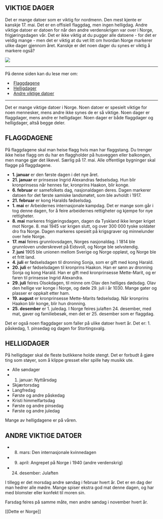## VIKTIGE DAGER

Det er mange datoer som er viktig for nordmenn. Den mest kjente er kanskje 17. mai. Det er en offisiell flaggdag, men ingen helligdag. Andre viktige datoer er datoen for når den andre verdenskrigen var over i Norge, frigjøringsdagen vår. Det er ikke viktig at du pugger alle datoene - for det er veldig mange - men det er viktig at du vet litt om hvordan Norge markerer ulike dager gjennom året. Kanskje er det noen dager du synes er viktig å markere også?

![](https://cdn.kursoria.no/pensum/elements/pensum-for-samfunnskunnskapsproven-_swdefr.jpg)

---

På denne siden kan du lese mer om:

-    [Flaggdagene](https://app.norskkunnskap.no/pensum/rtehtr/zrt6e2/swdefr#flaggdagene)
-    [Helligdager](https://app.norskkunnskap.no/pensum/rtehtr/zrt6e2/swdefr#helligdager)
-    [Andre viktige datoer](https://app.norskkunnskap.no/pensum/rtehtr/zrt6e2/swdefr#andre-viktige-datoer)

---

Det er mange viktige datoer i Norge. Noen datoer er spesielt viktige for noen mennesker, mens andre ikke synes de er så viktige. Noen dager er flaggdager, mens andre er helligdager. Noen dager er både flaggdager og helligdager, altså begge deler.

## FLAGGDAGENE

På flaggdagene skal man heise flagg hvis man har flaggstang. Du trenger ikke heise flagg om du har en flaggholder på husveggen eller balkongen, men mange gjør det likevel. Særlig på 17. mai. Alle offentlige bygninger skal flagge på flaggdagene.

-   **1. januar** er den første dagen i det nye året.
-   **21. januar** er prinsesse Ingrid Alexandras fødselsdag. Hun blir kronprinsess når hennes far, kronprins Haakon, blir konge.
-   **6. februar** er samefolkets dag, nasjonaldagen deres. Dagen markerer datoen for det første samiske landsmøtet, som ble avholdt i 1917.
-   **21. februar** er kong Haralds fødselsdag.
-   **1. mai** er Arbeidernes internasjonale kampdag. Det er mange som går i tog denne dagen, for å feire arbeidernes rettigheter og kjempe for nye rettigheter.
-   **8. mai** markeres frigjøringsdagen, dagen da Tyskland ikke lenger kriget mot Norge. 8. mai 1945 var krigen slutt, og over 300 000 tyske soldater dro fra Norge. Dagen markeres spesielt på krigsgraver og minnelunder over hele Norge.
-   **17. mai** feires grunnlovsdagen, Norges nasjonaldag. I 1814 ble grunnloven underskrevet på Eidsvoll, og Norge ble selvstendig.
-   **7. juni** 1905 ble unionen mellom Sverige og Norge oppløst, og Norge ble et fritt land.
-   **4. juli** er fødselsdagen til dronning Sonja, som er gift med kong Harald.
-   **20. juli** er fødselsdagen til kronprins Haakon. Han er sønn av dronning Sonja og kong Harald. Han er gift med kronprinsesse Mette-Marit, og er faren til prinsesse Ingrid Alexandra.
-   **29. juli** feires Olsokdagen, til minne om Olav den helliges dødsdag. Olav den hellige var konge i Norge, og døde 29. juli i år 1030. Mange gater og plasser er oppkalt etter ham.
-   **19. august** er kronprinsesse Mette-Marits fødselsdag. Når kronprins Haakon blir konge, blir hun dronning.
-   **25. desember** er 1. juledag. I Norge feires julaften 24. desember, med mat, gaver og familiebesøk, men det er 25. desember som er flaggdag.

Det er også noen flaggdager som faller på ulike datoer hvert år. Det er: 1. påskedag, 1. pinsedag og dagen for Stortingsvalg.

## HELLIGDAGER

På helligdager skal de fleste butikkene holde stengt. Det er forbudt å gjøre ting som støyer, som å klippe gresset eller spille høy musikk ute.

-   Alle søndager
-   1. januar: Nyttårsdag
-   Skjærtorsdag
-   Langfredag
-   Første og andre påskedag
-   Kristi himmelfartsdag
-   Første og andre pinsedag
-   Første og andre juledag

Mange av helligdagene er på våren.

## ANDRE VIKTIGE DATOER

-   8. mars: Den internasjonale kvinnedagen
-   9. april: Angrepet på Norge i 1940 (andre verdenskrig)
-   24. desember: Julaften

I tillegg er det morsdag andre søndag i februar hvert år. Det er en dag der man hedrer alle mødre. Mange spiser ekstra god mat denne dagen, og har med blomster eller konfekt til moren sin. 

Farsdag feires på samme måte, men andre søndag i november hvert år.


[[Dette er Norge]]
